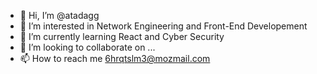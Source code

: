 - 👋 Hi, I’m @atadagg
- 👀 I’m interested in Network Engineering and Front-End Developement
- 🌱 I’m currently learning React and Cyber Security
- 💞️ I’m looking to collaborate on ...
- 📫 How to reach me 6hrqtslm3@mozmail.com

<!---
atadagg/atadagg is a ✨ special ✨ repository because its `README.md` (this file) appears on your GitHub profile.
You can click the Preview link to take a look at your changes.
--->
